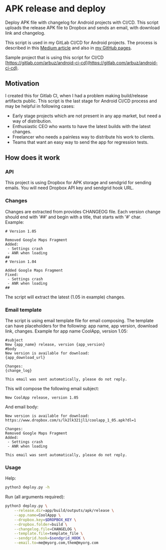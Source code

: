 # APK release and deploy
Deploy APK file with changelog for Android projects with CI/CD.
This script uploads the release APK file to Dropbox and sends an email, with download link and changelog.

This script is used in my GitLab CI/CD for Android projects. The process is described in this [Medium article](https://medium.com/p/android-gitlab-ci-cd-sign-deploy-3ad66a8f24bf?source=email-25f5da2347f4--writer.postDistributed&sk=6170eb42c2aff99993bbd71694e7c222) 
and also in [my GitHub pages](https://mega-arbuz.github.io/2019/02/14/android-ci-cd-with-gitlab-build-test-sign-upload-to-dropbox-and-send-an-email.html).

Sample project that is using this script for CI/CD [https://gitlab.com/arbuz/android-ci-cd](https://gitlab.com/arbuz/android-ci-cd).

## Motivation
I created this for Gitlab CI, when I had a problem making build/release artifacts public.
This script is the last stage for Android CI/CD process and may be helpful in following cases:
- Early stage projects which are not present in any app market, but need a way of distribution.
- Enthusiastic CEO who wants to have the latest builds with the latest changes.
- Freelancer who needs a painless way to distribute his work to clients.
- Teams that want an easy way to send the app for regression tests.

## How does it work
### API
This project is using Dropbox for APK storage and sendgrid for sending emails.
You will need Dropbox API key and sendgrid hook URL.
### Changes
Changes are extracted from provides CHANGEOG file. Each version change should end with '##' and begin with a title, that starts with '#' char. Example:
```
# Version 1.05

Removed Google Maps Fragment
Added:
 - Settings crash
 - ANR when loading
##
# Version 1.04

Added Google Maps Fragment
Fixed:
 - Settings crash
 - ANR when loading
##
```
The script will extract the latest (1.05 in example) changes.
### Email template
The script is using email template file for email composing. The template can have placeholders for the following: app name, app version, download link, changes.
Example for app name CoolApp, version 1.05:
```
#subject
New {app_name} release, version {app_version}
#body
New version is available for download:
{app_download_url}

Changes:
{change_log}

This email was sent automatically, please do not reply.
```
This will compose the following email subject:
```
New CoolApp release, version 1.05
```
And email body:
```
New version is available for download:
https://www.dropbox.com/s/lk2lk321jl1/coolapp_1_05.apk?dl=1

Changes:
Removed Google Maps Fragment
Added:
 - Settings crash
 - ANR when loading

This email was sent automatically, please do not reply.
```
### Usage
Help:
```bash
python3 deploy.py -h
```
Run (all arguments required):
```bash
python3 deploy.py \
    --release.dir=app/build/outputs/apk/release \
    --app.name=CoolAppp \
    --dropbox.key=$DROPBOX_KEY \
    --dropbox.folder=build \
    --changelog.file=CHANGELOG \
    --template.file=template_file \
    --sendgrid.hook=$sendgrid_HOOK \
    --email.to=me@myorg.com,them@myorg.com
```
